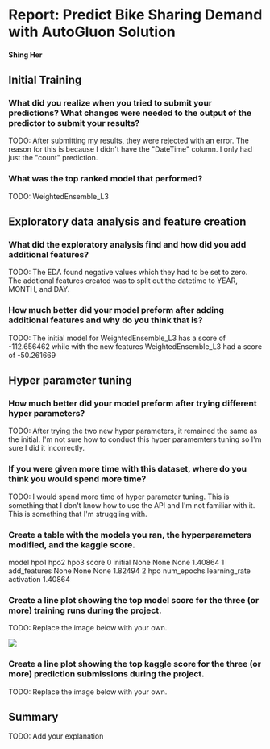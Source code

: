 # Report: Predict Bike Sharing Demand with AutoGluon Solution
#### Shing Her

## Initial Training
### What did you realize when you tried to submit your predictions? What changes were needed to the output of the predictor to submit your results?
TODO: After submitting my results, they were rejected with an error.  The reason for this is because I didn't have the "DateTime" column.  I only had just the "count" prediction.

### What was the top ranked model that performed?
TODO: WeightedEnsemble_L3

## Exploratory data analysis and feature creation
### What did the exploratory analysis find and how did you add additional features?
TODO: The EDA found negative values which they had to be set to zero.  The addtional features created was to split out the datetime to YEAR, MONTH, and DAY.

### How much better did your model preform after adding additional features and why do you think that is?
TODO: The initial model for WeightedEnsemble_L3 has a score of -112.656462 while with the new features WeightedEnsemble_L3 had a score of -50.261669

## Hyper parameter tuning
### How much better did your model preform after trying different hyper parameters?
TODO: After trying the two new hyper parameters, it remained the same as the initial.  I'm not sure how to conduct this hyper paramemters tuning so I'm sure I did it incorrectly.

### If you were given more time with this dataset, where do you think you would spend more time?
TODO: I would spend more time of hyper parameter tuning.  This is something that I don't know how to use the API and I'm not familiar with it.  This is something that I'm struggling with.

### Create a table with the models you ran, the hyperparameters modified, and the kaggle score.

model	hpo1	hpo2	hpo3	score
0	initial	None	None	None	1.40864
1	add_features	None	None	None	1.82494
2	hpo	num_epochs	learning_rate	activation	1.40864



### Create a line plot showing the top model score for the three (or more) training runs during the project.

TODO: Replace the image below with your own.

![](model_test_score.png)


### Create a line plot showing the top kaggle score for the three (or more) prediction submissions during the project.

TODO: Replace the image below with your own.



## Summary
TODO: Add your explanation

